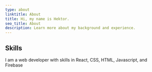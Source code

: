 ```yaml
---
type: about
linktitle: About
title: Hi, my name is Hektor.
seo_title: About
description: Learn more about my background and experience.
---
```


## Skills

I am a web developer with skills in React, CSS, HTML, Javascript, and Firebase

